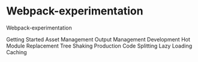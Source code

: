 # Webpack-experimentation
Webpack-experimentation

Getting Started
Asset Management
Output Management
Development
Hot Module Replacement
Tree Shaking
Production
Code Splitting
Lazy Loading
Caching
